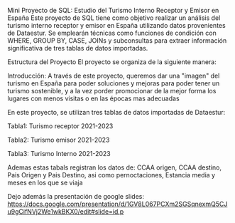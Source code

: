 Mini Proyecto de SQL: Estudio del Turismo Interno Receptor y Emisor en España
Este proyecto de SQL tiene como objetivo realizar un análisis del turismo interno receptor y emisor en España utilizando datos provenientes de Dataestur. Se emplearán técnicas como funciones de condición con WHERE, GROUP BY, CASE, JOINs y subconsultas para extraer información significativa de tres tablas de datos importadas.

Estructura del Proyecto
El proyecto se organiza de la siguiente manera:

Introducción: A través de este proyecto, queremos dar una "imagen" del turismo en España para poder soluciones y mejoras para poder tener un turismo sostenible, y a la vez porder promocionar de la mejor forma los lugares con menos visitas o en las épocas mas adecuadas

En este proyecto, se utilizan tres tablas de datos importadas de Dataestur:


Tabla1: Turismo receptor 2021-2023

Tabla2: Turismo emisor 2021-2023

Tabla3: Turismo Interno 2021-2023

Ademas estas tabals registran los datos de: CCAA origen, CCAA destino, Pais Origen y Pais Destino, asi como pernoctaciones, Estancia media y meses en los que se viaja 

Dejo además la presentación de google slides: https://docs.google.com/presentation/d/1GV8L067PCXm2SGSqnexmQ5CJu9gCifNVj2We1wkBKX0/edit#slide=id.p
